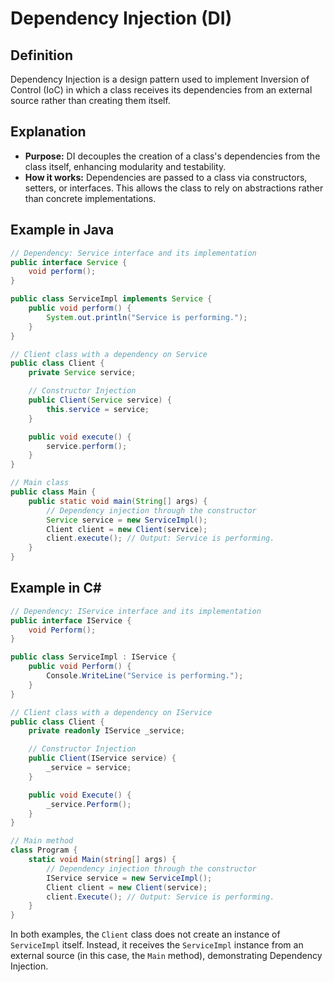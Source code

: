 
# Dependency Injection (DI)

## Definition
Dependency Injection is a design pattern used to implement Inversion of Control (IoC) in which a class receives its dependencies from an external source rather than creating them itself.

## Explanation
- **Purpose:** DI decouples the creation of a class's dependencies from the class itself, enhancing modularity and testability.
- **How it works:** Dependencies are passed to a class via constructors, setters, or interfaces. This allows the class to rely on abstractions rather than concrete implementations.

## Example in Java

```java
// Dependency: Service interface and its implementation
public interface Service {
    void perform();
}

public class ServiceImpl implements Service {
    public void perform() {
        System.out.println("Service is performing.");
    }
}

// Client class with a dependency on Service
public class Client {
    private Service service;

    // Constructor Injection
    public Client(Service service) {
        this.service = service;
    }

    public void execute() {
        service.perform();
    }
}

// Main class
public class Main {
    public static void main(String[] args) {
        // Dependency injection through the constructor
        Service service = new ServiceImpl();
        Client client = new Client(service);
        client.execute(); // Output: Service is performing.
    }
}
```

## Example in C#

```csharp
// Dependency: IService interface and its implementation
public interface IService {
    void Perform();
}

public class ServiceImpl : IService {
    public void Perform() {
        Console.WriteLine("Service is performing.");
    }
}

// Client class with a dependency on IService
public class Client {
    private readonly IService _service;

    // Constructor Injection
    public Client(IService service) {
        _service = service;
    }

    public void Execute() {
        _service.Perform();
    }
}

// Main method
class Program {
    static void Main(string[] args) {
        // Dependency injection through the constructor
        IService service = new ServiceImpl();
        Client client = new Client(service);
        client.Execute(); // Output: Service is performing.
    }
}
```

In both examples, the `Client` class does not create an instance of `ServiceImpl` itself. Instead, it receives the `ServiceImpl` instance from an external source (in this case, the `Main` method), demonstrating Dependency Injection.
